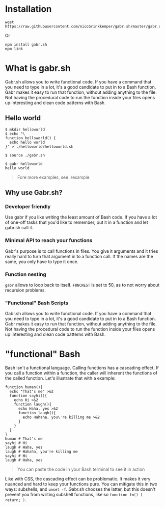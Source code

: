 # Installation
```
wget https://raw.githubusercontent.com/nicobrinkkemper/gabr.sh/master/gabr.sh
```
Or
```
npm install gabr.sh
npm link
```


# What is gabr.sh
Gabr.sh allows you to write functional code. If you have a command that you need to
type in a lot, it's a good candidate to put in to a Bash function. Gabr makes it easy to
run that function, without adding anything to the file. Not having the procedural code to run the
function inside your files opens up interesting and clean code patterns with Bash.

## Hello world

```shell
$ mkdir helloworld
$ echo "\
function helloworld() {
  echo hello world
}" > ./helloworld/helloworld.sh
```
```shell
$ source ./gabr.sh
```
```shell
$ gabr helloworld
hello world
```
> Fore more examples, see ./example

## Why use Gabr.sh?

### Developer friendly
Use gabr if you like writing the least amount of Bash code. If you have a lot of one-off
tasks that you'd like to remember, put it in a function and let gabr.sh call it.

### Minimal API to reach your functions
Gabr's purpose is to call functions in files. You give it arguments and it
tries really hard to turn that argument in to a function call. If the names are the
same, you only have to type it once.

### Function nesting
`gabr` allows to loop back to itself. `FUNCNEST` is set to 50, as to not worry about recursion problems.

### "Functional" Bash Scripts
Gabr.sh allows you to write functional code. If you have a command that you need to
type in a lot, it's a good candidate to put in to a Bash function. Gabr makes it easy to
run that function, without adding anything to the file. Not having the procedural code to run the
function inside your files opens up interesting and clean code patterns with Bash.

# "functional" Bash
Bash isn't a functional language.  Calling functions has a cascading effect. If you call a function within a function, the caller will inherent the functions of the
called function. Let's illustrate that with a example:

```shell
function human(){
  echo "That's me" >&2
  function sayhi(){
    echo Hi >&2
    function laugh(){
      echo Haha, yes >&2
      function laugh(){
        echo Hahaha, you\'re killing me >&2
      }
    }
  }
}
human # That's me
sayhi # Hi
laugh # Haha, yes
laugh # Hahaha, you're killing me
sayhi # Hi
laugh # Haha, yes
```
> You can paste the code in your Bash terminal to see it in action

Like with CSS, the cascading effect can be problematic. It makes it very nuanced and
hard to keep your functions pure. You can mitigate this in two ways: subshells, and `unset -f`. Gabr.sh chooses the latter, but this doesn't prevent you from writing subshell functions, like so `function fn() ( return; )`.
